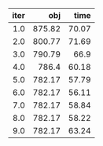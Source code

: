 |  iter |      obj |    time |
| -----:| --------:| -------:|
| $1.0$ | $875.82$ | $70.07$ |
| $2.0$ | $800.77$ | $71.69$ |
| $3.0$ | $790.79$ |  $66.9$ |
| $4.0$ |  $786.4$ | $60.18$ |
| $5.0$ | $782.17$ | $57.79$ |
| $6.0$ | $782.17$ | $56.11$ |
| $7.0$ | $782.17$ | $58.84$ |
| $8.0$ | $782.17$ | $58.22$ |
| $9.0$ | $782.17$ | $63.24$ |

